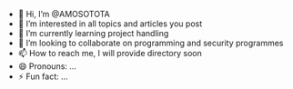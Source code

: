 - 👋 Hi, I’m @AMOSOTOTA
- 👀 I’m interested in all topics and articles you post
- 🌱 I’m currently learning project handling
- 💞️ I’m looking to collaborate on programming and security programmes 
- 📫 How to reach me, I will provide directory soon
- 😄 Pronouns: ...
- ⚡ Fun fact: ...

<!---
AMOSOTOTA/AMOSOTOTA is a ✨ special ✨ repository because its `README.md` (this file) appears on your GitHub profile.
You can click the Preview link to take a look at your changes.
--->
